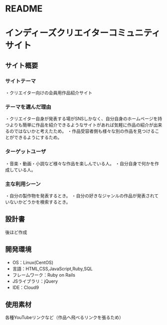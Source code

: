 # README

# インディーズクリエイターコミュニティサイト
## サイト概要
### サイトテーマ
・クリエイター向けの会員用作品紹介サイト
### テーマを選んだ理由
・クリエイター自身が発表する場がSNSしかなく、自分自身のホームページを持つよりも簡単に作品を紹介できるようなサイトがあれば気軽に作品の紹介が出来るのではないかと考えたため。
・作品受容者側も様々な別の作品を見つけることができるようにするため。
### ターゲットユーザ
・音楽・動画・小説など様々な作品を楽しんでいる人。
・自分自身で何かを作成している人。
​
### 主な利用シーン
・自分の製作物を発表するとき。
・自分の好きなジャンルの作品が発表されていないかどうかを検索するとき。
​
## 設計書
後ほど作成
​
## 開発環境
- OS：Linux(CentOS)
- 言語：HTML,CSS,JavaScript,Ruby,SQL
- フレームワーク：Ruby on Rails
- JSライブラリ：jQuery
- IDE：Cloud9
​
## 使用素材
各種YouTubeリンクなど（作品へ飛べるリンクを張るため）
